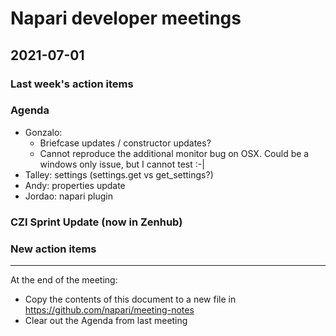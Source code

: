 # Napari developer meetings

## 2021-07-01

### Last week's action items


### Agenda

- Gonzalo:
    - Briefcase updates / constructor updates?
    - Cannot reproduce the additional monitor bug on OSX. Could be a windows only issue, but I cannot test :-| 
- Talley: settings (settings.get vs get_settings?)
- Andy: properties update
- Jordao: napari plugin


### CZI Sprint Update (now in Zenhub)


### New action items


------

At the end of the meeting:
- Copy the contents of this document to a new file in https://github.com/napari/meeting-notes
- Clear out the Agenda from last meeting
